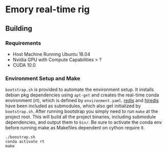 # Emory real-time rig
## Building
### Requirements
* Host Machine Running Ubuntu 18.04
* Nvidia GPU with Compute Capabilities > ?
* CUDA 10.0

### Environment Setup and Make
`bootstrap.sh` is provided to automate the environment setup. It installs debian pkg dependencies using `apt-get` and creates the real-time conda environment (rt), which is defined by `environment.yaml`. [redis](https://github.com/antirez/redis) and [hiredis](https://github.com/redis/hiredis) have been included as submodules, which also get initialized by `bootstrap.sh`. After running bootstrap you simply need to run `make` at the project root. This will build all the project binaries, including submodule dependencies, and output them to `bin/`. Be sure to activate the conda env before running make as Makefiles dependent on cython require it.
```
./boostrap.sh
conda activate rt
make
```
